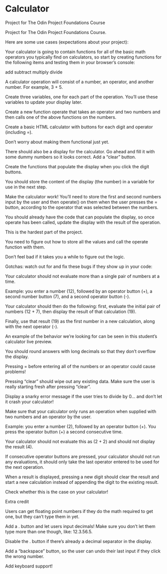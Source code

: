 # Calculator

Project for The Odin Project Foundations Course

Project for The Odin Project Foundations Course.

Here are some use cases (expectations about your project):

Your calculator is going to contain functions for all of the basic math operators you typically find on calculators, so start by creating functions for the following items and testing them in your browser’s console:

add subtract multiply divide

A calculator operation will consist of a number, an operator, and another number. For example, 3 + 5.

Create three variables, one for each part of the operation. You’ll use these variables to update your display later.

Create a new function operate that takes an operator and two numbers and then calls one of the above functions on the numbers.

Create a basic HTML calculator with buttons for each digit and operator (including =).

Don’t worry about making them functional just yet.

There should also be a display for the calculator. Go ahead and fill it with some dummy numbers so it looks correct. Add a “clear” button.

Create the functions that populate the display when you click the digit buttons.

You should store the content of the display (the number) in a variable for use in the next step.

Make the calculator work! You’ll need to store the first and second numbers input by the user and then operate() on them when the user presses the = button, according to the operator that was selected between the numbers.

You should already have the code that can populate the display, so once operate has been called, update the display with the result of the operation.

This is the hardest part of the project.

You need to figure out how to store all the values and call the operate function with them.

Don’t feel bad if it takes you a while to figure out the logic.

Gotchas: watch out for and fix these bugs if they show up in your code:

Your calculator should not evaluate more than a single pair of numbers at a time.

Example: you enter a number (12), followed by an operator button (+), a second number button (7), and a second operator button (-).

Your calculator should then do the following: first, evaluate the initial pair of numbers (12 + 7), then display the result of that calculation (19).

Finally, use that result (19) as the first number in a new calculation, along with the next operator (-).

An example of the behavior we’re looking for can be seen in this student’s calculator live preview.

You should round answers with long decimals so that they don’t overflow the display.

Pressing = before entering all of the numbers or an operator could cause problems!

Pressing “clear” should wipe out any existing data. Make sure the user is really starting fresh after pressing “clear”.

Display a snarky error message if the user tries to divide by 0… and don’t let it crash your calculator!

Make sure that your calculator only runs an operation when supplied with two numbers and an operator by the user.

Example: you enter a number (2), followed by an operator button (+). You press the operator button (+) a second consecutive time.

Your calculator should not evaluate this as (2 + 2) and should not display the result (4).

If consecutive operator buttons are pressed, your calculator should not run any evaluations, it should only take the last operator entered to be used for the next operation.

When a result is displayed, pressing a new digit should clear the result and start a new calculation instead of appending the digit to the existing result.

Check whether this is the case on your calculator!

Extra credit

Users can get floating point numbers if they do the math required to get one, but they can’t type them in yet.

Add a . button and let users input decimals! Make sure you don’t let them type more than one though, like: 12.3.56.5.

Disable the . button if there’s already a decimal separator in the display.

Add a “backspace” button, so the user can undo their last input if they click the wrong number.

Add keyboard support!

